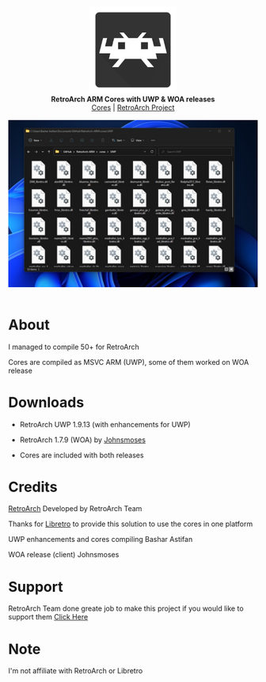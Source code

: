 <p align="center">
  <img src="assets/logo.png" width="176"><br>
  <b>RetroArch ARM Cores with UWP & WOA releases</b><br/>
  <a href="./cores">Cores</a> |
  <a href="https://github.com/libretro/RetroArch">RetroArch Project</a> 
  <br/><br/>
  <img src="assets/screen.jpg"><br/><br/>
</p>


# About

I managed to compile 50+ for RetroArch

Cores are compiled as MSVC ARM (UWP), some of them worked on WOA release
 

# Downloads

- RetroArch UWP 1.9.13 (with enhancements for UWP)

- RetroArch 1.7.9 (WOA) by <a href="https://forums.libretro.com/u/johnsmoses">Johnsmoses</a> 

- Cores are included with both releases


# Credits
<a href="https://www.retroarch.com/">RetroArch</a> Developed by RetroArch Team 

Thanks for <a href="https://www.libretro.com/">Libretro</a> to provide this solution to use the cores in one platform

UWP enhancements and cores compiling Bashar Astifan

WOA release (client) Johnsmoses


# Support

RetroArch Team done greate job to make this project if you would like to support them <a href="https://www.retroarch.com/index.php?page=donate">Click Here</a>


# Note

I'm not affiliate with RetroArch or Libretro